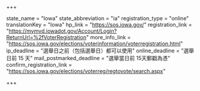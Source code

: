 +++

state_name = "Iowa"
state_abbreviation = "ia"
registration_type = "online"
translationKey = "Iowa"
hp_link = "https://sos.iowa.gov/"
registration_link = "https://mymvd.iowadot.gov/Account/Login?ReturnUrl=%2fVoterRegistration"
more_info_link = "https://sos.iowa.gov/elections/voterinformation/voterregistration.html"
ip_deadline = "選舉日之前（包括選舉日）都可以使用"
online_deadline = "選舉日前 15 天"
mail_postmarked_deadline = "選舉當日前 15天郵戳為憑"
confirm_registration_link = "https://sos.iowa.gov/elections/voterreg/regtovote/search.aspx"

+++